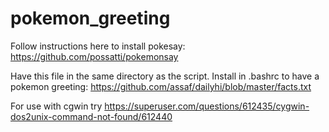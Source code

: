 # pokemon_greeting

Follow instructions here to install pokesay:
https://github.com/possatti/pokemonsay

Have this file in the same directory as the script. Install in .bashrc to have a pokemon greeting:
https://github.com/assaf/dailyhi/blob/master/facts.txt

For use with cgwin try https://superuser.com/questions/612435/cygwin-dos2unix-command-not-found/612440
